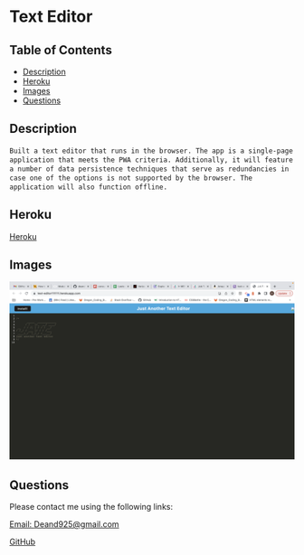 # Text Editor

  ## Table of Contents
  
  - [Description](#description)
  - [Heroku](#heroku)
  - [Images](#images)
  - [Questions](#questions)
  
  ## Description
 
    Built a text editor that runs in the browser. The app is a single-page application that meets the PWA criteria. Additionally, it will feature a number of data persistence techniques that serve as redundancies in case one of the options is not supported by the browser. The application will also function offline.

  ## Heroku

  [Heroku](https://text-editor111111.herokuapp.com/)


  ## Images

  <img src="client/src/images/Screen Shot 2022-11-28 at 11.37.29 AM.png">

  ## Questions

  Please contact me using the following links:

  [Email: Deand925@gmail.com](mailto:Deand925@gmail.com)

  [GitHub](https://github.com/deand925/text-editor.git)


